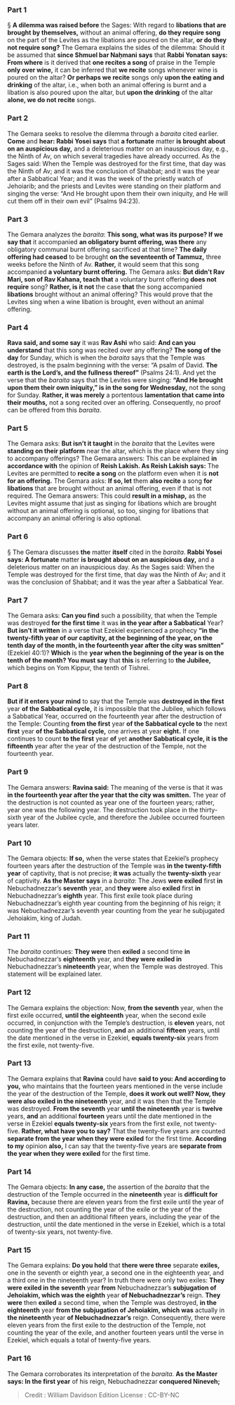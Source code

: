 
### Part 1
§ <b>A dilemma was raised before</b> the Sages: With regard to <b>libations that are brought by themselves,</b> without an animal offering, <b>do they require song</b> on the part of the Levites as the libations are poured on the altar, <b>or do they not require song?</b> The Gemara explains the sides of the dilemma: Should it be assumed that <b>since Shmuel bar Naḥmani says</b> that <b>Rabbi Yonatan says: From where</b> is it derived that <b>one recites a song</b> of praise in the Temple <b>only over wine,</b> it can be inferred that <b>we recite</b> songs whenever wine is poured on the altar? <b>Or perhaps we recite</b> songs only <b>upon the eating and drinking</b> of the altar, i.e., when both an animal offering is burnt and a libation is also poured upon the altar, but <b>upon the drinking</b> of the altar <b>alone, we do not recite</b> songs.

### Part 2
The Gemara seeks to resolve the dilemma through a <i>baraita</i> cited earlier. <b>Come</b> and <b>hear: Rabbi Yosei says</b> that <b>a fortunate</b> matter <b>is brought about on an auspicious day,</b> and a deleterious matter on an inauspicious day, e.g., the Ninth of Av, on which several tragedies have already occurred. As the Sages said: When the Temple was destroyed for the first time, that day was the Ninth of Av; and it was the conclusion of Shabbat; and it was the year after a Sabbatical Year; and it was the week of the priestly watch of Jehoiarib; and the priests and Levites were standing on their platform and singing the verse: “And He brought upon them their own iniquity, and He will cut them off in their own evil” (Psalms 94:23).

### Part 3
The Gemara analyzes the <i>baraita</i>: <b>This song, what was its purpose? If we say that</b> it accompanied <b>an obligatory burnt offering, was there</b> any obligatory communal burnt offering sacrificed at that time? <b>The daily offering had ceased</b> to be brought <b>on the seventeenth of Tammuz,</b> three weeks before the Ninth of Av. <b>Rather,</b> it would seem that this song accompanied <b>a voluntary burnt offering.</b> The Gemara asks: <b>But didn’t Rav Mari, son of Rav Kahana, teach that</b> a voluntary burnt offering <b>does not require</b> song? <b>Rather, is it not</b> the case <b>that</b> the song accompanied <b>libations</b> brought without an animal offering? This would prove that the Levites sing when a wine libation is brought, even without an animal offering.

### Part 4
<b>Rava said, and some say</b> it was <b>Rav Ashi</b> who said: <b>And can you understand</b> that this song was recited over any offering? <b>The song of the day</b> for Sunday, which is when the <i>baraita</i> says that the Temple was destroyed, is the psalm beginning with the verse: “A psalm of David. <b>The earth is the Lord’s, and the fullness thereof”</b> (Psalms 24:1). And yet the verse that the <i>baraita</i> says that the Levites were singing: <b>“And He brought upon them their own iniquity,” is in the song for Wednesday,</b> not the song for Sunday. <b>Rather, it was merely</b> a portentous <b>lamentation that came into their mouths,</b> not a song recited over an offering. Consequently, no proof can be offered from this <i>baraita</i>.

### Part 5
The Gemara asks: <b>But isn’t it taught</b> in the <i>baraita</i> that the Levites were <b>standing on their platform</b> near the altar, which is the place where they sing to accompany offerings? The Gemara answers: This can be explained <b>in accordance with</b> the opinion of <b>Reish Lakish. As Reish Lakish says:</b> The Levites are permitted to <b>recite a song</b> on the platform even when it is <b>not for an offering.</b> The Gemara asks: <b>If so, let</b> them <b>also recite</b> a song <b>for libations</b> that are brought without an animal offering, even if that is not required. The Gemara answers: This could <b>result in a mishap,</b> as the Levites might assume that just as singing for libations which are brought without an animal offering is optional, so too, singing for libations that accompany an animal offering is also optional.

### Part 6
§ The Gemara discusses <b>the</b> matter <b>itself</b> cited in the <i>baraita</i>. <b>Rabbi Yosei says: A fortunate</b> matter <b>is brought about on an auspicious day,</b> and a deleterious matter on an inauspicious day. As the Sages said: When the Temple was destroyed for the first time, that day was the Ninth of Av; and it was the conclusion of Shabbat; and it was the year after a Sabbatical Year.

### Part 7
The Gemara asks: <b>Can you find</b> such a possibility, that when the Temple was destroyed <b>for the first time</b> it was <b>in the year after a Sabbatical</b> Year? <b>But isn’t it written</b> in a verse that Ezekiel experienced a prophecy <b>“in the twenty-fifth year of our captivity, at the beginning of the year, on the tenth day of the month, in the fourteenth year after the city was smitten”</b> (Ezekiel 40:1)? <b>Which</b> is the <b>year when the beginning of the year is on the tenth of the month? You must say</b> that <b>this</b> is referring to <b>the Jubilee,</b> which begins on Yom Kippur, the tenth of Tishrei.

### Part 8
<b>But if it enters your mind</b> to say that the Temple was <b>destroyed in the first</b> year <b>of the Sabbatical cycle,</b> it is impossible that the Jubilee, which follows a Sabbatical Year, occurred on the fourteenth year after the destruction of the Temple: Counting <b>from the first</b> year <b>of the Sabbatical cycle to</b> the next <b>first</b> year <b>of the Sabbatical cycle,</b> one arrives at year <b>eight.</b> If one continues to count <b>to the first</b> year <b>of</b> yet <b>another Sabbatical cycle, it is the fifteenth</b> year after the year of the destruction of the Temple, not the fourteenth year.

### Part 9
The Gemara answers: <b>Ravina said:</b> The meaning of the verse is that it was <b>in the fourteenth year after the year that the city was smitten.</b> The year of the destruction is not counted as year one of the fourteen years; rather, year one was the following year. The destruction took place in the thirty-sixth year of the Jubilee cycle, and therefore the Jubilee occurred fourteen years later.

### Part 10
The Gemara objects: <b>If so,</b> when the verse states that Ezekiel’s prophecy fourteen years after the destruction of the Temple was <b>in the twenty-fifth year</b> of captivity, that is not precise; <b>it was</b> actually the <b>twenty-sixth</b> year of captivity. <b>As the Master says</b> in a <i>baraita</i>: The Jews <b>were exiled</b> first <b>in</b> Nebuchadnezzar’s <b>seventh</b> year, and <b>they were</b> also <b>exiled</b> first <b>in</b> Nebuchadnezzar’s <b>eighth</b> year. This first exile took place during Nebuchadnezzar’s eighth year counting from the beginning of his reign; it was Nebuchadnezzar’s seventh year counting from the year he subjugated Jehoiakim, king of Judah.

### Part 11
The <i>baraita</i> continues: <b>They were</b> then <b>exiled</b> a second time <b>in</b> Nebuchadnezzar’s <b>eighteenth</b> year, and <b>they were exiled in</b> Nebuchadnezzar’s <b>nineteenth</b> year, when the Temple was destroyed. This statement will be explained later.

### Part 12
The Gemara explains the objection: Now, <b>from the seventh</b> year, when the first exile occurred, <b>until the eighteenth</b> year, when the second exile occurred, in conjunction with the Temple’s destruction, is <b>eleven</b> years, not counting the year of the destruction, <b>and</b> an additional <b>fifteen</b> years, until the date mentioned in the verse in Ezekiel, <b>equals twenty-six</b> years from the first exile, not twenty-five.

### Part 13
The Gemara explains that <b>Ravina</b> could have <b>said to you: And according to you,</b> who maintains that the fourteen years mentioned in the verse include the year of the destruction of the Temple, <b>does it work out well? Now, they were also exiled in the nineteenth</b> year, and it was then that the Temple was destroyed. <b>From the seventh</b> year <b>until the nineteenth</b> year is <b>twelve</b> years, <b>and</b> an additional <b>fourteen</b> years until the date mentioned in the verse in Ezekiel <b>equals twenty-six</b> years from the first exile, not twenty-five. <b>Rather, what have you to say?</b> That the twenty-five years are counted <b>separate from the year when they were exiled</b> for the first time. <b>According to my</b> opinion <b>also,</b> I can say that the twenty-five years are <b>separate from the year when they were exiled</b> for the first time.

### Part 14
The Gemara objects: <b>In any case,</b> the assertion of the <i>baraita</i> that the destruction of the Temple occurred in the <b>nineteenth</b> year is <b>difficult for Ravina,</b> because there are eleven years from the first exile until the year of the destruction, not counting the year of the exile or the year of the destruction, and then an additional fifteen years, including the year of the destruction, until the date mentioned in the verse in Ezekiel, which is a total of twenty-six years, not twenty-five.

### Part 15
The Gemara explains: <b>Do you hold</b> that <b>there were three</b> separate <b>exiles,</b> one in the seventh or eighth year, a second one in the eighteenth year, and a third one in the nineteenth year? In truth there were only two exiles: <b>They were exiled in the seventh</b> year <b>from</b> Nebuchadnezzar’s <b>subjugation of Jehoiakim, which was the eighth</b> year <b>of Nebuchadnezzar’s</b> reign. <b>They were</b> then <b>exiled</b> a second time, when the Temple was destroyed, <b>in the eighteenth</b> year <b>from the subjugation of Jehoiakim, which was</b> actually in <b>the nineteenth</b> year <b>of Nebuchadnezzar’s</b> reign. Consequently, there were eleven years from the first exile to the destruction of the Temple, not counting the year of the exile, and another fourteen years until the verse in Ezekiel, which equals a total of twenty-five years.

### Part 16
The Gemara corroborates its interpretation of the <i>baraita</i>. <b>As the Master says: In the first year</b> of his reign, Nebuchadnezzar <b>conquered Nineveh;</b>

>Credit : William Davidson Edition
>License : CC-BY-NC